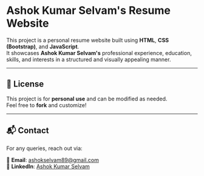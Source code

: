 # Ashok Kumar Selvam's Resume Website

This project is a personal resume website built using **HTML**, **CSS (Bootstrap)**, and **JavaScript**.  
It showcases **Ashok Kumar Selvam's** professional experience, education, skills, and interests in a structured and visually appealing manner.

---

## 📜 License

This project is for **personal use** and can be modified as needed.  
Feel free to **fork** and customize!

---

## 📬 Contact

For any queries, reach out via:

📧 **Email**: [ashokselvam89@gmail.com](mailto:ashokselvam89@gmail.com)  
🔗 **LinkedIn**: [Ashok Kumar Selvam](https://www.linkedin.com/in/ashokselvam89/)
